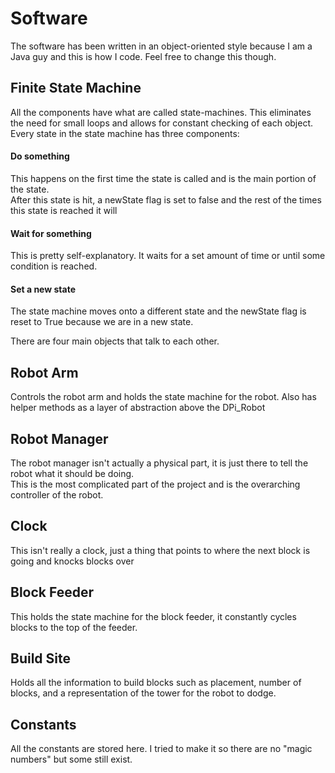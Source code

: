 # Software

The software has been written in an object-oriented style because I am a Java guy
and this is how I code. Feel free to change this though.  

## Finite State Machine
All the components have what are called state-machines. This eliminates the need for small loops and allows
for constant checking of each object. Every state in the state machine has three components:  

#### Do something  
This happens on the first time the state is called and is the main portion of the state.  
After this state is hit, a newState flag is set to false and the rest of the times this state is reached
it will

#### Wait for something
This is pretty self-explanatory. It waits for a set amount of time or until some condition is reached.

#### Set a new state
The state machine moves onto a different state and the newState flag is reset to True because 
we are in a new state.

There are four main objects that talk to each other.

## Robot Arm
Controls the robot arm and holds the state machine for the robot.
Also has helper methods as a layer of abstraction above the DPi_Robot

## Robot Manager
The robot manager isn't actually a physical part, it is just there to tell the robot what it should be doing.  
This is the most complicated part of the project and is the overarching controller of the robot.

## Clock
This isn't really a clock, just a thing that points to where the next block is going and knocks blocks over

## Block Feeder
This holds the state machine for the block feeder, it constantly cycles blocks to the top of the feeder.

## Build Site
Holds all the information to build blocks such as placement, number of blocks, and a representation of the tower for the robot to dodge.

## Constants
All the constants are stored here. I tried to make it so there are no "magic numbers" but some still exist.